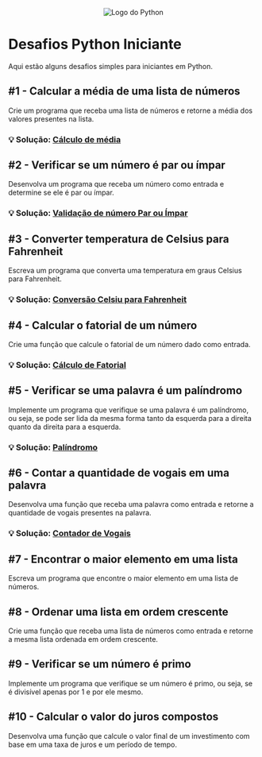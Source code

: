 <!-- Ícone do Python -->
<p align="center">
  <img src="https://www.python.org/static/community_logos/python-logo-master-v3-TM.png" alt="Logo do Python">
</p>

# Desafios Python Iniciante

Aqui estão alguns desafios simples para iniciantes em Python.

## #1 - Calcular a média de uma lista de números

Crie um programa que receba uma lista de números e retorne a média dos valores presentes na lista.

### 💡 Solução: [Cálculo de média](https://github.com/ArthurRodriguesm/desafios_python_iniciante/blob/main/calculo_media.py)

## #2 - Verificar se um número é par ou ímpar

Desenvolva um programa que receba um número como entrada e determine se ele é par ou ímpar.

### 💡 Solução: [Validação de número Par ou Ímpar](https://github.com/ArthurRodriguesm/desafios_python_iniciante/blob/main/par_impar.py)

## #3 - Converter temperatura de Celsius para Fahrenheit

Escreva um programa que converta uma temperatura em graus Celsius para Fahrenheit.

### 💡 Solução: [Conversão Celsiu para Fahrenheit](https://github.com/ArthurRodriguesm/desafios_python_iniciante/blob/main/celsius_fahrenheit.py)

## #4 - Calcular o fatorial de um número

Crie uma função que calcule o fatorial de um número dado como entrada.

### 💡 Solução: [Cálculo de Fatorial](https://github.com/ArthurRodriguesm/desafios_python_iniciante/blob/main/fatorial.py)

## #5 - Verificar se uma palavra é um palíndromo

Implemente um programa que verifique se uma palavra é um palíndromo, ou seja, se pode ser lida da mesma forma tanto da esquerda para a direita quanto da direita para a esquerda.

### 💡 Solução: [Palíndromo](https://github.com/ArthurRodriguesm/desafios_python_iniciante/blob/main/palindromo.py)

## #6 - Contar a quantidade de vogais em uma palavra

Desenvolva uma função que receba uma palavra como entrada e retorne a quantidade de vogais presentes na palavra.

### 💡 Solução: [Contador de Vogais](https://github.com/ArthurRodriguesm/desafios_python_iniciante/blob/main/contador_vogais.py)

## #7 - Encontrar o maior elemento em uma lista

Escreva um programa que encontre o maior elemento em uma lista de números.

## #8 - Ordenar uma lista em ordem crescente

Crie uma função que receba uma lista de números como entrada e retorne a mesma lista ordenada em ordem crescente.

## #9 - Verificar se um número é primo

Implemente um programa que verifique se um número é primo, ou seja, se é divisível apenas por 1 e por ele mesmo.

## #10 - Calcular o valor do juros compostos

Desenvolva uma função que calcule o valor final de um investimento com base em uma taxa de juros e um período de tempo.

